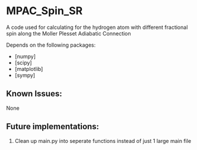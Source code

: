 # MPAC_Spin_SR
A code used for calculating for the hydrogen atom with different fractional spin along the Moller Plesset Adiabatic Connection

Depends on the following packages:
- [numpy]
- [scipy]
- [matplotlib]
- [sympy]

## Known Issues:
None

## Future implementations:
1. Clean up main.py into seperate functions instead of just 1 large main file
